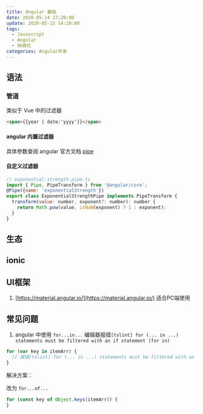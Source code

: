 ```yaml
---
title: Angular 基础
date: 2020-05-14 17:20:00
update: 2020-05-15 14:20:00
tags:
  - Javascript
  - Angular
  - 待填坑
categories: Angular开发
---
```


## 语法

### 管道

类似于 Vue 中的过滤器

```html
<span>{{year | date:'yyyy'}}</span>
```

<!--more-->

#### angular 内置过滤器

具体参数查阅 angular 官方文档 [pipe](https://angular.cn/api?type=pipe)

#### 自定义过滤器

```javascript
// exponential-strength.pipe.ts
import { Pipe, PipeTransform } from '@angular/core';
@Pipe({name: 'exponentialStrength'})
export class ExponentialStrengthPipe implements PipeTransform {
  transform(value: number, exponent?: number): number {
    return Math.pow(value, isNaN(exponent) ? 1 : exponent);
  }
}
```

## 生态

## ionic

## UI框架

1. [https://material.angular.io/](https://material.angular.io/) 适合PC端使用

## 常见问题

1. angular 中使用 `for...in...` 编辑器报错`[tslint] for (... in ...) statements must be filtered with an if statement (for in)`

```javascript
for (var key in itemArr) {
  // 报错[tslint] for (... in ...) statements must be filtered with an if statement (forin)
}
```

解决方案：

改为 `for...of...`

```javascript
for (const key of Object.keys(itemArr)) {
}
```
